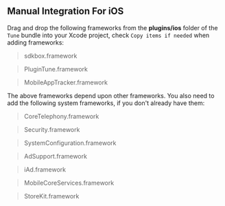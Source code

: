 ## Manual Integration For iOS
Drag and drop the following frameworks from the __plugins/ios__ folder of the `Tune` bundle into your Xcode project, check `Copy items if needed` when adding frameworks:

> sdkbox.framework

> PluginTune.framework

> MobileAppTracker.framework

The above frameworks depend upon other frameworks. You also need to add the
following system frameworks, if you don't already have them:

> CoreTelephony.framework

> Security.framework

> SystemConfiguration.framework

> AdSupport.framework

> iAd.framework

> MobileCoreServices.framework

> StoreKit.framework
